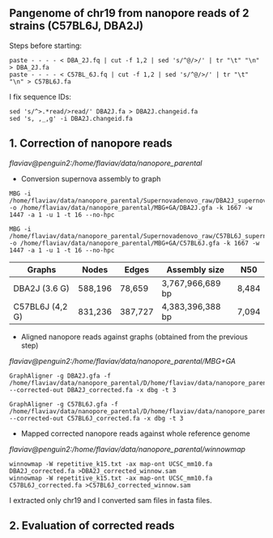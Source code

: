 ## Pangenome of chr19 from nanopore reads of 2 strains (C57BL6J, DBA2J)
Steps before starting:
```shell
paste - - - - < DBA_2J.fq | cut -f 1,2 | sed 's/^@/>/' | tr "\t" "\n" > DBA_2J.fa
paste - - - - < C57BL_6J.fq | cut -f 1,2 | sed 's/^@/>/' | tr "\t" "\n" > C57BL6J.fa
```
I fix sequence IDs:
```shell
sed 's/^>.*read/>read/' DBA2J.fa > DBA2J.changeid.fa
sed 's, ,_,g' -i DBA2J.changeid.fa
```

## 1. Correction of nanopore reads

*flaviav@penguin2:/home/flaviav/data/nanopore_parental*

- Conversion supernova assembly to graph
```shell
MBG -i /home/flaviav/data/nanopore_parental/Supernovadenovo_raw/DBA2J_supernova_3lanes_de_novo_raw.changeid.fasta -o /home/flaviav/data/nanopore_parental/MBG+GA/DBA2J.gfa -k 1667 -w 1447 -a 1 -u 1 -t 16 --no-hpc

MBG -i /home/flaviav/data/nanopore_parental/Supernovadenovo_raw/C57BL6J_supernova_2lanes_de_novo_raw.changeid.fasta -o /home/flaviav/data/nanopore_parental/MBG+GA/C57BL6J.gfa -k 1667 -w 1447 -a 1 -u 1 -t 16 --no-hpc
```

Graphs           | Nodes |Edges | Assembly size | N50       
--------------| ----|---------|---------|------
DBA2J (3.6 G) | 588,196 |  78,659 |3,767,966,689 bp | 8,484 |
C57BL6J (4,2 G) |831,236 | 387,727 | 4,383,396,388 bp | 7,094 |

- Aligned nanopore reads against graphs (obtained from the previous step)

*flaviav@penguin2:/home/flaviav/data/nanopore_parental/MBG+GA*
```shell
GraphAligner -g DBA2J.gfa -f /home/flaviav/data/nanopore_parental/D/home/flaviav/data/nanopore_parental/nanopore_raw/DBA2J.changeid.fa --corrected-out DBA2J_corrected.fa -x dbg -t 3

GraphAligner -g C57BL6J.gfa -f /home/flaviav/data/nanopore_parental/D/home/flaviav/data/nanopore_parental/nanopore_raw/C57BL_6J.changeid.fa --corrected-out C57BL6J_corrected.fa -x dbg -t 3
```
- Mapped corrected nanopore reads against whole reference genome

*flaviav@penguin2:/home/flaviav/data/nanopore_parental/winnowmap*
```shell
winnowmap -W repetitive_k15.txt -ax map-ont UCSC_mm10.fa DBA2J_corrected.fa >DBA2J_corrected_winnow.sam
winnowmap -W repetitive_k15.txt -ax map-ont UCSC_mm10.fa C57BL6J_corrected.fa >C57BL6J_corrected_winnow.sam
```
I extracted only chr19 and I converted sam files in fasta files.

## 2. Evaluation of corrected reads


